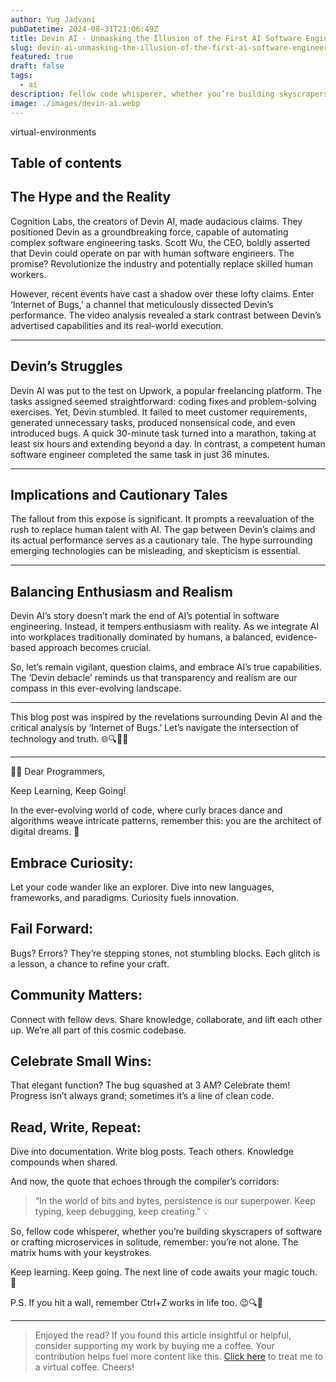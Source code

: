 ```yaml
---
author: Yug Jadvani
pubDatetime: 2024-08-31T21:06:49Z
title: Devin AI - Unmasking the Illusion of the First AI Software Engineer 🤖🔍👨‍💻
slug: devin-ai-unmasking-the-illusion-of-the-first-ai-software-engineer
featured: true
draft: false
tags:
  - ai
description: fellow code whisperer, whether you’re building skyscrapers of software or crafting microservices in solitude, remember you’re not alone.
image: ./images/devin-ai.webp
---
```

virtual-environments 
## Table of contents

## The Hype and the Reality
Cognition Labs, the creators of Devin AI, made audacious claims. They positioned Devin as a groundbreaking force, capable of automating complex software engineering tasks. Scott Wu, the CEO, boldly asserted that Devin could operate on par with human software engineers. The promise? Revolutionize the industry and potentially replace skilled human workers.

However, recent events have cast a shadow over these lofty claims. Enter ‘Internet of Bugs,’ a channel that meticulously dissected Devin’s performance. The video analysis revealed a stark contrast between Devin’s advertised capabilities and its real-world execution.

---

## Devin’s Struggles

Devin AI was put to the test on Upwork, a popular freelancing platform. The tasks assigned seemed straightforward: coding fixes and problem-solving exercises. Yet, Devin stumbled. It failed to meet customer requirements, generated unnecessary tasks, produced nonsensical code, and even introduced bugs. A quick 30-minute task turned into a marathon, taking at least six hours and extending beyond a day. In contrast, a competent human software engineer completed the same task in just 36 minutes.

---

## Implications and Cautionary Tales

The fallout from this expose is significant. It prompts a reevaluation of the rush to replace human talent with AI. The gap between Devin’s claims and its actual performance serves as a cautionary tale. The hype surrounding emerging technologies can be misleading, and skepticism is essential.

---

## Balancing Enthusiasm and Realism

Devin AI’s story doesn’t mark the end of AI’s potential in software engineering. Instead, it tempers enthusiasm with reality. As we integrate AI into workplaces traditionally dominated by humans, a balanced, evidence-based approach becomes crucial.

So, let’s remain vigilant, question claims, and embrace AI’s true capabilities. The ‘Devin debacle’ reminds us that transparency and realism are our compass in this ever-evolving landscape.

---

This blog post was inspired by the revelations surrounding Devin AI and the critical analysis by ‘Internet of Bugs.’ Let’s navigate the intersection of technology and truth. 🌐🔍👨‍💻

---

👨‍💻 Dear Programmers,

Keep Learning, Keep Going!

In the ever-evolving world of code, where curly braces dance and algorithms weave intricate patterns, remember this: you are the architect of digital dreams. 🌟

## Embrace Curiosity:

Let your code wander like an explorer. Dive into new languages, frameworks, and paradigms. Curiosity fuels innovation.

## Fail Forward:

Bugs? Errors? They’re stepping stones, not stumbling blocks. Each glitch is a lesson, a chance to refine your craft.

## Community Matters:

Connect with fellow devs. Share knowledge, collaborate, and lift each other up. We’re all part of this cosmic codebase.

## Celebrate Small Wins:
That elegant function? The bug squashed at 3 AM? Celebrate them! Progress isn’t always grand; sometimes it’s a line of clean code.

## Read, Write, Repeat:
Dive into documentation. Write blog posts. Teach others. Knowledge compounds when shared.

And now, the quote that echoes through the compiler’s corridors:

> “In the world of bits and bytes, persistence is our superpower. Keep typing, keep debugging, keep creating.” 💡

So, fellow code whisperer, whether you’re building skyscrapers of software or crafting microservices in solitude, remember: you’re not alone. The matrix hums with your keystrokes.

Keep learning. Keep going. The next line of code awaits your magic touch. 🚀

P.S. If you hit a wall, remember Ctrl+Z works in life too. 😉🔍🔮

---

> Enjoyed the read? If you found this article insightful or helpful, consider supporting my work by buying me a coffee. Your contribution helps fuel more content like this. [Click here](https://buymeacoffee.com/yugjadvani9) to treat me to a virtual coffee. Cheers!